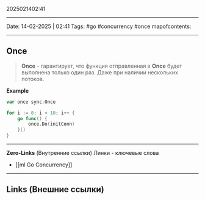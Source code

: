 2025021402:41
___
Date: 14-02-2025 | 02:41
Tags: #go #concurrency #once
mapofcontents:
___
## Once

> **Once** - гарантирует, что функция отправленная в **Once** будет выполнена только один раз.
> Даже при наличии нескольких потоков.

**Example**
```go
var once sync.Once

for i := 0; i < 10; i++ {
	go func() {
		once.Do(initConn)
	}()
}
```


-----
**Zero-Links**  (Внутренние ссылки) Линки - ключевые слова
- [[ml Go Concurrency]]

------
**Links** (Внешние ссылки)
-
